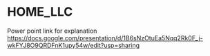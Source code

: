 # HOME_LLC
Power point link for explanation
https://docs.google.com/presentation/d/1B6sNzOtuEa5Nqq2Rk0F_j-wkFYJ8O9QRDFnK1upy54w/edit?usp=sharing
